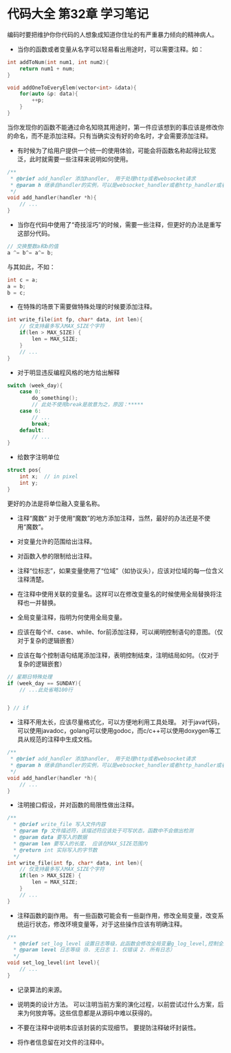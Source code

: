 # 代码大全 第32章 学习笔记

编码时要把维护你你代码的人想象成知道你住址的有严重暴力倾向的精神病人。

* 当你的函数或者变量从名字可以轻易看出用途时，可以需要注释。如：

```cpp
int addToNum(int num1, int num2){
    return num1 + num;
}

void addOneToEveryElem(vector<int> &data){
    for(auto &p: data){
        ++p;
    }
}
```


当你发现你的函数不能通过命名知晓其用途时，第一件应该想到的事应该是修改你的命名，而不是添加注释。只有当确实没有好的命名时，才会需要添加注释。


* 有时候为了给用户提供一个统一的使用体验，可能会将函数名称起得比较宽泛，此时就需要一些注释来说明如何使用。

```cpp
/**
 * @brief add_handler 添加handler,　用于处理http或者websocket请求
 * @param h 继承自handler的实例，可以是websocket_handler或者http_handler或者其他用户自定义的handler
 */
void add_handler(handler *h){
    // ...
}

```

* 当你在代码中使用了“奇技淫巧”的时候，需要一些注释，但更好的办法是重写这部分代码。

```cpp
// 交换整数a和b的值
a ^= b^= a^= b;
```

与其如此，不如：

```cpp
int c = a;
a = b;
b = c;
```

* 在特殊的场景下需要做特殊处理的时候要添加注释。

```cpp
int write_file(int fp, char* data, int len){
    // 仅支持最多写入MAX_SIZE个字符
    if(len > MAX_SIZE) {
        len = MAX_SIZE;
    }
    // ...
}
```

* 对于明显违反编程风格的地方给出解释

```cpp
switch (week_day){
    case 0:
        do_something();
        // 此处不使用break是故意为之，原因：*****
    case 6:
        // ...
        break;
    default:
        // ...
}
```

* 给数字注明单位

```cpp
struct pos{
    int x;  // in pixel
    int y;
}
```

更好的办法是将单位融入变量名称。

* 注释“魔数”
  对于使用“魔数”的地方添加注释，当然，最好的办法还是不使用“魔数”。

* 对变量允许的范围给出注释。

* 对函数入参的限制给出注释。

* 注释“位标志”，如果变量使用了“位域”（如协议头），应该对位域的每一位含义注释清楚。

* 在注释中使用关联的变量名。这样可以在修改变量名的时候使用全局替换将注释也一并替换。

* 全局变量注释，指明为何使用全局变量。

* 应该在每个if、case、while、for前添加注释，可以阐明控制语句的意图。（仅对于复杂的逻辑嵌套）

* 应该在每个控制语句结尾添加注释，表明控制结束，注明结局如何。（仅对于复杂的逻辑嵌套）

```cpp
// 星期日特殊处理
if (week_day == SUNDAY){
    // ...此处省略100行


} // if
```

* 注释不用太长，应该尽量格式化，可以方便地利用工具处理。
  对于java代码，可以使用javadoc，golang可以使用godoc，而c/c++可以使用doxygen等工具从规范的注释中生成文档。

```cpp
/**
 * @brief add_handler 添加handler,　用于处理http或者websocket请求
 * @param h 继承自handler的实例，可以是websocket_handler或者http_handler或者其他用户自定义的handler
 */
void add_handler(handler *h){
    // ...
}

```

* 注明接口假设，并对函数的局限性做出注释。

```cpp
/**
  * @brief write_file 写入文件内容
  * @param fp 文件描述符，该描述符应该处于可写状态，函数中不会做出检测
  * @param data 要写入的数据
  * @param len 要写入的长度， 应该在MAX_SIZE范围内
  * @return int 实际写入的字节数
  */
int write_file(int fp, char* data, int len){
    // 仅支持最多写入MAX_SIZE个字符
    if(len > MAX_SIZE) {
        len = MAX_SIZE;
    }
    // ...
}
```

* 注释函数的副作用。
  有一些函数可能会有一些副作用，修改全局变量，改变系统运行状态，修改环境变量等，对于这些操作应该有明确注释。

```cpp
/**
  * @brief set_log_level 设置日志等级，此函数会修改全局变量g_log_level,控制全局日志等级。
  * @param level 日志等级（0. 无日志 1. 仅错误 2. 所有日志）
  */
void set_log_level(int level){
    // ...
}
```

* 记录算法的来源。

* 说明类的设计方法。
  可以注明当前方案的演化过程，以前尝试过什么方案，后来为何放弃等。这些信息都是从源码中难以获得的。

* 不要在注释中说明本应该封装的实现细节。
  要提防注释破坏封装性。

* 将作者信息留在对文件的注释中。

